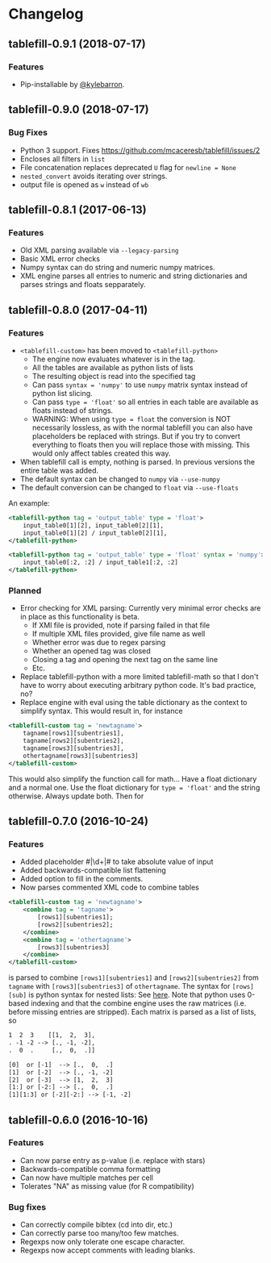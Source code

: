 # Changelog

## tablefill-0.9.1 (2018-07-17)

### Features

- Pip-installable by [@kylebarron](https://github.com/kylebarron).

## tablefill-0.9.0 (2018-07-17)

### Bug Fixes

- Python 3 support. Fixes https://github.com/mcaceresb/tablefill/issues/2
- Encloses all filters in `list`
- File concatenation replaces deprecated `U` flag for `newline = None`
- `nested_convert` avoids iterating over strings.
- output file is opened as `w` instead of `wb`

## tablefill-0.8.1 (2017-06-13)

### Features

- Old XML parsing available via `--legacy-parsing`
- Basic XML error checks
- Numpy syntax can do string and numeric numpy matrices.
- XML engine parses all entries to numeric and string
  dictionaries and parses strings and floats sepparately.

## tablefill-0.8.0 (2017-04-11)

### Features

- `<tablefill-custom>` has been moved to `<tablefill-python>`
    - The engine now evaluates whatever is in the tag.
    - All the tables are available as python lists of lists
    - The resulting object is read into the specified tag
    - Can pass `syntax = 'numpy'` to use `numpy` matrix syntax instead of
      python list slicing.
    - Can pass `type = 'float'` so all entries in each table
      are available as floats instead of strings.
    - WARNING: When using `type = float` the conversion is NOT
      necessarily lossless, as with the normal tablefill you can also
      have placeholders be replaced with strings. But if you try to
      convert everything to floats then you will replace those with
      missing. This would only affect tables created this way.
- When tablefill call is empty, nothing is parsed. In previous
  versions the entire table was added.
- The default syntax can be changed to `numpy` via `--use-numpy`
- The default conversion can be changed to `float` via `--use-floats`

An example:
```xml
<tablefill-python tag = 'output_table' type = 'float'>
    input_table0[1][2], input_table0[2][1],
    input_table0[1][2] / input_table0[2][1],
</tablefill-python>

<tablefill-python tag = 'output_table' type = 'float' syntax = 'numpy'>
    input_table0[:2, :2] / input_table1[:2, :2]
</tablefill-python>
```

### Planned

- Error checking for XML parsing: Currently very minimal
  error checks are in place as this functionality is beta.
  - If XMl file is provided, note if parsing failed in that file
  - If multiple XML files provided, give file name as well
  - Whether error was due to regex parsing
  - Whether an opened tag was closed
  - Closing a tag and opening the next tag on the same line
  - Etc.
- Replace tablefill-python with a more limited tablefill-math
  so that I don't have to worry about executing arbitrary python
  code. It's bad practice, no?
- Replace engine with eval using the table dictionary as the context to
  simplify syntax. This would result in, for instance
```xml
<tablefill-custom tag = 'newtagname'>
    tagname[rows1][subentries1],
    tagname[rows2][subentries2],
    tagname[rows3][subentries3],
    othertagname[rows3][subentries3]
</tablefill-custom>
```
This would also simplify the function call for math... Have a float
dictionary and a normal one. Use the float dictionary for `type =
'float'` and the string otherwise. Always update both. Then for

## tablefill-0.7.0 (2016-10-24)

### Features

* Added placeholder #|\d+|# to take absolute value of input
* Added backwards-compatible list flattening
* Added option to fill in the comments.
* Now parses commented XML code to combine tables

```xml
<tablefill-custom tag = 'newtagname'>
    <combine tag = 'tagname'>
        [rows1][subentries1];
        [rows2][subentries2];
    </combine>
    <combine tag = 'othertagname'>
        [rows3][subentries3]
    </combine>
</tablefill-custom>
```

is parsed to combine `[rows1][subentries1]` and `[rows2][subentries2]`
from `tagname` with `[rows3][subentries3]` of `othertagname`. The
syntax for `[rows][sub]` is python syntax for nested lists: See
[here](http://stackoverflow.com/questions/509211#509295). Note that
python uses 0-based indexing and that the combine engine uses the raw
matrices (i.e. before missing entries are stripped). Each matrix is
parsed as a list of lists, so

```html
1  2  3    [[1,  2,  3],
. -1 -2 --> [., -1, -2],
.  0  .     [.,  0,  .]]

[0]  or [-1]  --> [.,  0,  .]
[1]  or [-2]  --> [., -1, -2]
[2]  or [-3]  --> [1,  2,  3]
[1:] or [-2:] --> [.,  0,  .]
[1][1:3] or [-2][-2:] --> [-1, -2]
```

## tablefill-0.6.0 (2016-10-16)

### Features

* Can now parse entry as p-value (i.e. replace with stars)
* Backwards-compatible comma formatting
* Can now have multiple matches per cell
* Tolerates "NA" as missing value (for R compatibility)

### Bug fixes

* Can correctly compile bibtex (cd into dir, etc.)
* Can correctly parse too many/too few matches.
* Regexps now only tolerate one escape character.
* Regexps now accept comments with leading blanks.
